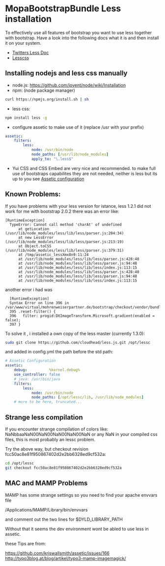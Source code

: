 MopaBootstrapBundle Less installation
=====================================

To effectively use all features of bootstrap you want to use less together with bootstrap.
Have a look into the following docs what it is and then install it on your system.

 * [Twitters Less Doc](http://twitter.github.com/bootstrap/extend.html)
 * [Lesscss](http://lesscss.org/)


Installing nodejs and less css manually
------------------------------------

 - node.js: https://github.com/joyent/node/wiki/Installation
 - npm: (node package manager) 
 
``` bash
curl https://npmjs.org/install.sh | sh
```

 - less css:

``` bash
npm install less -g
```

 - configure assetic to make use of it (replace /usr with your prefix)

``` yaml
assetic:
    filters:
        less:
            node: /usr/bin/node
            node_paths: [/usr/lib/node_modules]
            apply_to: "\.less$"
```

 - Yui CSS and CSS Embed are very nice and recommended.
   to make full use of bootstraps capabilites they are not needed, neither is less but its up to you
   see [Assetic configuration](https://github.com/phiamo/MopaBootstrapBundle/blob/master/Resources/doc/assetic-configuration.md)


Known Problems:
---------------

If you have problems with your less version 
for istance, less 1.2.1 did not work for me with bootstrap 2.0.2
there was an error like:

```
[RuntimeException]                                                           
  TypeError: Cannot call method 'charAt' of undefined                          
      at getLocation (/usr/lib/node_modules/less/lib/less/parser.js:204:34)    
      at new LessError (/usr/lib/node_modules/less/lib/less/parser.js:213:19)  
      at Object.toCSS (/usr/lib/node_modules/less/lib/less/parser.js:379:31)   
      at /tmp/assetic_lessXmx8n9:11:24                                         
      at /usr/lib/node_modules/less/lib/less/parser.js:428:40                  
      at /usr/lib/node_modules/less/lib/less/parser.js:94:48                   
      at /usr/lib/node_modules/less/lib/less/index.js:113:15                   
      at /usr/lib/node_modules/less/lib/less/parser.js:428:40                  
      at /usr/lib/node_modules/less/lib/less/parser.js:94:48                   
      at /usr/lib/node_modules/less/lib/less/index.js:113:15  
```

another error i had was 

```
  [RuntimeException]                                                                                                                                                                         
  Syntax Error on line 396 in /var/www/virtual/mohrenweiserpartner.de/bootstrap/checkout/vendor/bundles/Mopa/BootstrapBundle/Resources/bootstrap/less/mixins.less        
  395 .reset-filter() {                                                                                                                                                            
  396   filter: progid:DXImageTransform.Microsoft.gradient(enabled = false);                                                                                              
  397 }                            
```

To solve it , i installed a own copy of the less master (currently 1.3.0):

```bash
sudo git clone https://github.com/cloudhead/less.js.git /opt/lessc
```

and added in config.yml the path before the std path:

```yaml
# Assetic Configuration
assetic:
    debug:          %kernel.debug%
    use_controller: false
    # java: /usr/bin/java
    filters:
        less:
            node: /usr/bin/node
            node_paths: [/opt/lessc/lib, /usr/lib/node_modules] 
    # more to be here, truncated...

```

Strange less compilation
------------------------

If you encounter strange compilation of colors like: NaNbbaaNaN00NaN00NaN00NaN00NaN 
or any NaN in your compiled css files, this is most probably an lessc problem.

Try the above way, but checkout revision fcc50ac8e81f950867402d2e2bb6328ed9cf532a:

``` bash
cd /opt/lessc
git checkout fcc50ac8e81f950867402d2e2bb6328ed9cf532a
```

MAC and MAMP Problems
---------------------

MAMP has some strange settings so you need to find your apache envvars file

/Applications/MAMP/Library/bin/envvars

 and comment out the two lines for $DYLD_LIBRARY_PATH

Without that it seems the dev environment wont be abled to use less in assetic.

these Tips are from:


https://github.com/kriswallsmith/assetic/issues/166
http://typo3blog.at/blog/artikel/typo3-mamp-imagemagick/

